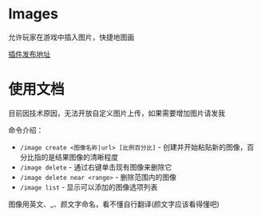 # Images
允许玩家在游戏中插入图片，快捷地图画

[插件发布地址](https://www.spigotmc.org/resources/custom-images.53036/)

# 使用文档
目前因技术原因，无法开放自定义图片上传，如果需要增加图片请发我

命令介绍：

- `/image create <图像名称|url> [比例百分比]` - 创建并开始粘贴新的图像，百分比指的是结果图像的清晰程度
- `/image delete` - 通过右键单击现有图像来删除它
- `/image delete near <range>` - 删除范围内的图像
- `/image list` - 显示可以添加的图像选项列表

图像用英文、_、颜文字命名，看不懂自行翻译(颜文字应该看得懂吧)